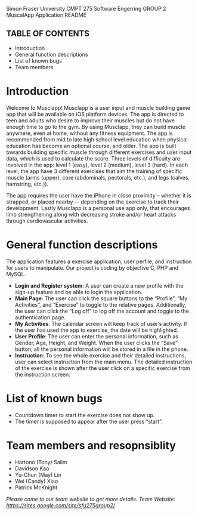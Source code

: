 Simon Fraser University CMPT 275 Software Engerring GROUP 2
MuscalApp Application README

## TABLE OF CONTENTS
- Introduction
- General function descriptions
- List of known bugs
- Team members

# Introduction

Welcome to Musclapp! Musclapp is a user input and muscle building game app that will be available on iOS platform devices. 
The app is directed to teen and adults who desire to improve their muscles but do not have enough time to go to the gym. 
By using Musclapp, they can build muscle anywhere, even at home, without any fitness equipment. The app is recommended from 
mid to late high school level education when physical education has become an optional course, and older. The app is built towards 
building specific muscle through different exercises and user input data, which is used to calculate the score. Three levels 
of difficulty are involved in the app: level 1 (easy), level 2 (medium), level 3 (hard). In each level, the app have 3 different 
exercises that aim the training of specific muscle (arms (upper), core (abdominals, pectorals, etc.), and legs (calves, hamstring, etc.)). 

The app requires the user have the iPhone in close proximity – whether it is strapped, or placed nearby -- depending on the exercise
to track their development. Lastly Musclapp is a personal use app only, that encourages limb strengthening along with decreasing
stroke and/or heart attacks through cardiovascular activities.


# General function descriptions

The application features a exercise application, user perfile, and instruction for users to manipulate. 
Our project is coding by objective C, PHP and MySQL.

- **Login and Register system**:
A user can create a new profile with the sign-up feature and be able to login the application.
- **Main Page**: 
The user can click the square buttons to the “Profile”, “My Activities”, and “Exercise” to toggle to the relative pages. 
Additionally, the user can click the “Log off” to log off the account and toggle to the authentication page.
- **My Activities**:
The calendar screen will keep track of user’s activity. If the user has used the app to exercise, the 
date will be highlighted.
- **User Profile**:
The user can enter the personal information, such as Gender, Age, Height, and Weight.
When the user clicks the “Save” button, all the personal information will be stored in a file in the phone.
- **Instruction**:
To see the whole exercise and their detailed instructions, user can select instruction from the main menu.
The detailed instruction of the exercise is shown after the user click on a specific exercise from
the instruction screen.


# List of known bugs
- Countdown timer to start the exercise does not show up. 
- The timer is supposed to appear after the user press “start”.

# Team members and resopnsiblity
- Hartono (Tony) Salim
- Davidson Kao
- Yu-Chun (May) Lin
- Wei (Candy) Xiao
- Patrick McKnight


*Please come to our team website to get more details.*
*Team Website: https://sites.google.com/site/sfu275group2/*
